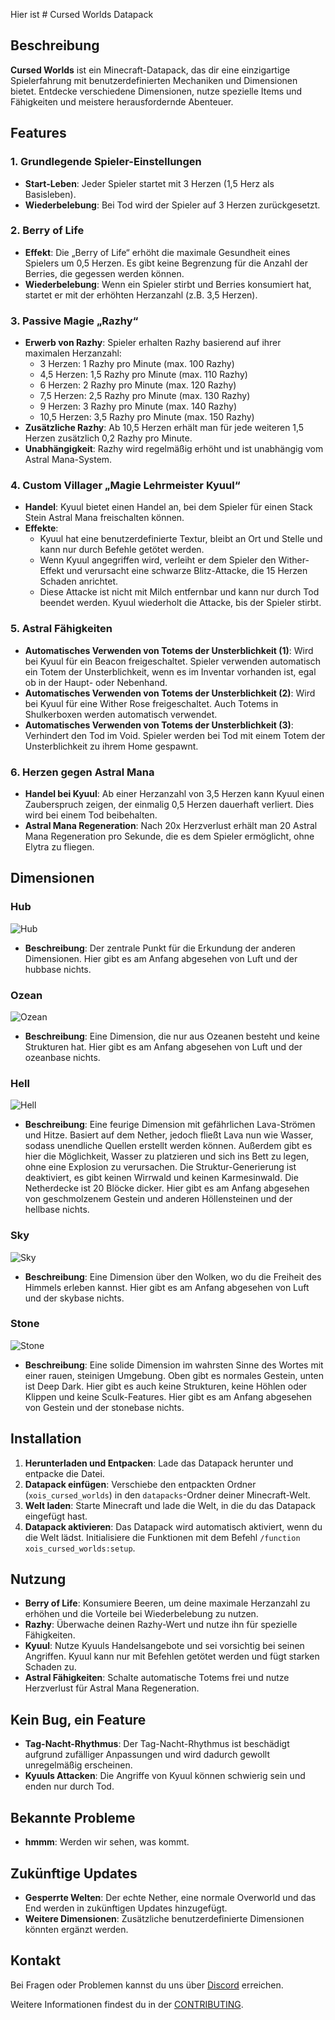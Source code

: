 Hier ist # Cursed Worlds Datapack

## Beschreibung

**Cursed Worlds** ist ein Minecraft-Datapack, das dir eine einzigartige Spielerfahrung mit benutzerdefinierten Mechaniken und Dimensionen bietet. Entdecke verschiedene Dimensionen, nutze spezielle Items und Fähigkeiten und meistere herausfordernde Abenteuer.

## Features

### 1. Grundlegende Spieler-Einstellungen
- **Start-Leben**: Jeder Spieler startet mit 3 Herzen (1,5 Herz als Basisleben).
- **Wiederbelebung**: Bei Tod wird der Spieler auf 3 Herzen zurückgesetzt.

### 2. Berry of Life
- **Effekt**: Die „Berry of Life“ erhöht die maximale Gesundheit eines Spielers um 0,5 Herzen. Es gibt keine Begrenzung für die Anzahl der Berries, die gegessen werden können.
- **Wiederbelebung**: Wenn ein Spieler stirbt und Berries konsumiert hat, startet er mit der erhöhten Herzanzahl (z.B. 3,5 Herzen).

### 3. Passive Magie „Razhy“
- **Erwerb von Razhy**: Spieler erhalten Razhy basierend auf ihrer maximalen Herzanzahl:
  - 3 Herzen: 1 Razhy pro Minute (max. 100 Razhy)
  - 4,5 Herzen: 1,5 Razhy pro Minute (max. 110 Razhy)
  - 6 Herzen: 2 Razhy pro Minute (max. 120 Razhy)
  - 7,5 Herzen: 2,5 Razhy pro Minute (max. 130 Razhy)
  - 9 Herzen: 3 Razhy pro Minute (max. 140 Razhy)
  - 10,5 Herzen: 3,5 Razhy pro Minute (max. 150 Razhy)
- **Zusätzliche Razhy**: Ab 10,5 Herzen erhält man für jede weiteren 1,5 Herzen zusätzlich 0,2 Razhy pro Minute.
- **Unabhängigkeit**: Razhy wird regelmäßig erhöht und ist unabhängig vom Astral Mana-System.

### 4. Custom Villager „Magie Lehrmeister Kyuul“
- **Handel**: Kyuul bietet einen Handel an, bei dem Spieler für einen Stack Stein Astral Mana freischalten können.
- **Effekte**:
  - Kyuul hat eine benutzerdefinierte Textur, bleibt an Ort und Stelle und kann nur durch Befehle getötet werden.
  - Wenn Kyuul angegriffen wird, verleiht er dem Spieler den Wither-Effekt und verursacht eine schwarze Blitz-Attacke, die 15 Herzen Schaden anrichtet.
  - Diese Attacke ist nicht mit Milch entfernbar und kann nur durch Tod beendet werden. Kyuul wiederholt die Attacke, bis der Spieler stirbt.

### 5. Astral Fähigkeiten
- **Automatisches Verwenden von Totems der Unsterblichkeit (1)**: Wird bei Kyuul für ein Beacon freigeschaltet. Spieler verwenden automatisch ein Totem der Unsterblichkeit, wenn es im Inventar vorhanden ist, egal ob in der Haupt- oder Nebenhand.
- **Automatisches Verwenden von Totems der Unsterblichkeit (2)**: Wird bei Kyuul für eine Wither Rose freigeschaltet. Auch Totems in Shulkerboxen werden automatisch verwendet.
- **Automatisches Verwenden von Totems der Unsterblichkeit (3)**: Verhindert den Tod im Void. Spieler werden bei Tod mit einem Totem der Unsterblichkeit zu ihrem Home gespawnt.

### 6. Herzen gegen Astral Mana
- **Handel bei Kyuul**: Ab einer Herzanzahl von 3,5 Herzen kann Kyuul einen Zauberspruch zeigen, der einmalig 0,5 Herzen dauerhaft verliert. Dies wird bei einem Tod beibehalten.
- **Astral Mana Regeneration**: Nach 20x Herzverlust erhält man 20 Astral Mana Regeneration pro Sekunde, die es dem Spieler ermöglicht, ohne Elytra zu fliegen.

## Dimensionen

### Hub
![Hub](https://static.wikia.nocookie.net/minecraft_de_gamepedia/images/6/6a/Canvas_32-2_5.png/revision/latest?cb=20220830124207)
- **Beschreibung**: Der zentrale Punkt für die Erkundung der anderen Dimensionen. Hier gibt es am Anfang abgesehen von Luft und der hubbase nichts.

### Ozean
![Ozean](https://static.wikia.nocookie.net/minecraft_de_gamepedia/images/d/d7/Gem%C3%A4lde_Wasser.png/revision/latest?cb=20220830114934)
- **Beschreibung**: Eine Dimension, die nur aus Ozeanen besteht und keine Strukturen hat. Hier gibt es am Anfang abgesehen von Luft und der ozeanbase nichts.

### Hell
![Hell](https://static.wikia.nocookie.net/minecraft_de_gamepedia/images/b/b5/Gem%C3%A4lde_Feuer.png/revision/latest?cb=20220830114921)
- **Beschreibung**: Eine feurige Dimension mit gefährlichen Lava-Strömen und Hitze. Basiert auf dem Nether, jedoch fließt Lava nun wie Wasser, sodass unendliche Quellen erstellt werden können. Außerdem gibt es hier die Möglichkeit, Wasser zu platzieren und sich ins Bett zu legen, ohne eine Explosion zu verursachen. Die Struktur-Generierung ist deaktiviert, es gibt keinen Wirrwald und keinen Karmesinwald. Die Netherdecke ist 20 Blöcke dicker. Hier gibt es am Anfang abgesehen von geschmolzenem Gestein und anderen Höllensteinen und der hellbase nichts.

### Sky
![Sky](https://static.wikia.nocookie.net/minecraft_de_gamepedia/images/4/49/Gem%C3%A4lde_Luft.png/revision/latest?cb=20220830114941)
- **Beschreibung**: Eine Dimension über den Wolken, wo du die Freiheit des Himmels erleben kannst. Hier gibt es am Anfang abgesehen von Luft und der skybase nichts.

### Stone
![Stone](https://static.wikia.nocookie.net/minecraft_de_gamepedia/images/f/fb/Gem%C3%A4lde_Erde.png/revision/latest?cb=20220830114913)
- **Beschreibung**: Eine solide Dimension im wahrsten Sinne des Wortes mit einer rauen, steinigen Umgebung. Oben gibt es normales Gestein, unten ist Deep Dark. Hier gibt es auch keine Strukturen, keine Höhlen oder Klippen und keine Sculk-Features. Hier gibt es am Anfang abgesehen von Gestein und der stonebase nichts.

## Installation

1. **Herunterladen und Entpacken**: Lade das Datapack herunter und entpacke die Datei.
2. **Datapack einfügen**: Verschiebe den entpackten Ordner (`xois_cursed_worlds`) in den `datapacks`-Ordner deiner Minecraft-Welt.
3. **Welt laden**: Starte Minecraft und lade die Welt, in die du das Datapack eingefügt hast.
4. **Datapack aktivieren**: Das Datapack wird automatisch aktiviert, wenn du die Welt lädst. Initialisiere die Funktionen mit dem Befehl `/function xois_cursed_worlds:setup`.

## Nutzung

- **Berry of Life**: Konsumiere Beeren, um deine maximale Herzanzahl zu erhöhen und die Vorteile bei Wiederbelebung zu nutzen.
- **Razhy**: Überwache deinen Razhy-Wert und nutze ihn für spezielle Fähigkeiten.
- **Kyuul**: Nutze Kyuuls Handelsangebote und sei vorsichtig bei seinen Angriffen. Kyuul kann nur mit Befehlen getötet werden und fügt starken Schaden zu.
- **Astral Fähigkeiten**: Schalte automatische Totems frei und nutze Herzverlust für Astral Mana Regeneration.

## Kein Bug, ein Feature

- **Tag-Nacht-Rhythmus**: Der Tag-Nacht-Rhythmus ist beschädigt aufgrund zufälliger Anpassungen und wird dadurch gewollt unregelmäßig erscheinen.
- **Kyuuls Attacken**: Die Angriffe von Kyuul können schwierig sein und enden nur durch Tod.

## Bekannte Probleme

- **hmmm**: Werden wir sehen, was kommt.

## Zukünftige Updates

- **Gesperrte Welten**: Der echte Nether, eine normale Overworld und das End werden in zukünftigen Updates hinzugefügt.
- **Weitere Dimensionen**: Zusätzliche benutzerdefinierte Dimensionen könnten ergänzt werden.

## Kontakt

Bei Fragen oder Problemen kannst du uns über [Discord](https://discord.gg/BbcURrCb) erreichen.

Weitere Informationen findest du in der [CONTRIBUTING](https://github.com/McCursedWorld/McCursedWorld/blob/main/CONTRIBUTING.md).